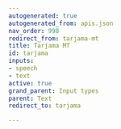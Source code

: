 ```yaml
---
autogenerated: true
autogenerated_from: apis.json
nav_order: 998
redirect_from: tarjama-mt
title: Tarjama MT
id: tarjama
inputs:
- speech
- text
active: true
grand_parent: Input types
parent: Text
redirect_to: tarjama

---
```


